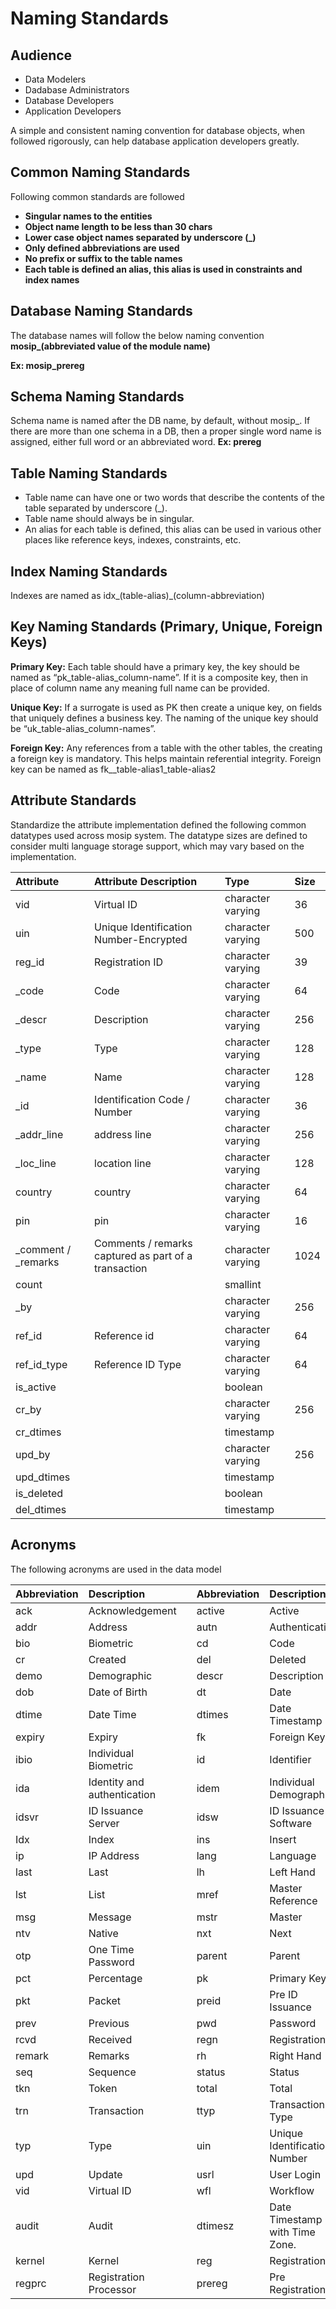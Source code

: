 # Naming Standards

## Audience

* Data Modelers
* Dadabase Administrators
* Database Developers
* Application Developers

A simple and consistent naming convention for database objects, when followed rigorously, can help database application developers greatly.

## Common Naming Standards

Following common standards are followed

* **Singular names to the entities**
* **Object name length to be less than 30 chars**
* **Lower case object names separated by underscore \(\_\)**
* **Only defined abbreviations are used**
* **No prefix or suffix to the table names**
* **Each table is defined an alias, this alias is used in constraints and index names**

## Database Naming Standards

The database names will follow the below naming convention **mosip\_\(abbreviated value of the module name\)**

**Ex: mosip\_prereg**

## Schema Naming Standards

Schema name is named after the DB name, by default, without mosip\_. If there are more than one schema in a DB, then a proper single word name is assigned, either full word or an abbreviated word. **Ex: prereg**

## Table Naming Standards

* Table name can have one or two words that describe the contents of the table separated by underscore \(\_\).
* Table name should always be in singular. 
* An alias for each table is defined, this alias can be used in various other places like reference keys, indexes, constraints, etc.

## Index Naming Standards

Indexes are named as idx_\(table-alias\)_\(column-abbreviation\)

## Key Naming Standards \(Primary, Unique, Foreign Keys\)

**Primary Key:** Each table should have a primary key, the key should be named as “pk\_table-alias\_column-name”. If it is a composite key, then in place of column name any meaning full name can be provided.

**Unique Key:** If a surrogate is used as PK then create a unique key, on fields that uniquely defines a business key. The naming of the unique key should be “uk\_table-alias\_column-names”.

**Foreign Key:** Any references from a table with the other tables, the creating a foreign key is mandatory. This helps maintain referential integrity. Foreign key can be named as fk\_\_table-alias1\_table-alias2

## Attribute Standards

Standardize the attribute implementation defined the following common datatypes used across mosip system. The datatype sizes are defined to consider multi language storage support, which may vary based on the implementation.

| Attribute | Attribute Description | Type | Size |
| :--- | :--- | :--- | :--- |
| vid | Virtual ID | character varying | 36 |
| uin | Unique Identification Number-Encrypted | character varying | 500 |
| reg\_id | Registration ID | character varying | 39 |
| \_code | Code | character varying | 64 |
| \_descr | Description | character varying | 256 |
| \_type | Type | character varying | 128 |
| \_name | Name | character varying | 128 |
| \_id | Identification Code / Number | character varying | 36 |
| \_addr\_line | address line | character varying | 256 |
| \_loc\_line | location line | character varying | 128 |
| country | country | character varying | 64 |
| pin | pin | character varying | 16 |
| \_comment / \_remarks | Comments / remarks captured as part of a transaction | character varying | 1024 |
| count |  | smallint |  |
| \_by |  | character varying | 256 |
| ref\_id | Reference id | character varying | 64 |
| ref\_id\_type | Reference ID Type | character varying | 64 |
| is\_active |  | boolean |  |
| cr\_by |  | character varying | 256 |
| cr\_dtimes |  | timestamp |  |
| upd\_by |  | character varying | 256 |
| upd\_dtimes |  | timestamp |  |
| is\_deleted |  | boolean |  |
| del\_dtimes |  | timestamp |  |

## Acronyms

The following acronyms are used in the data model

| Abbreviation | Description |  | Abbreviation | Description |
| :--- | :--- | :--- | :--- | :--- |
| ack | Acknowledgement |  | active | Active |
| addr | Address |  | autn | Authentication |
| bio | Biometric |  | cd | Code |
| cr | Created |  | del | Deleted |
| demo | Demographic |  | descr | Description |
| dob | Date of Birth |  | dt | Date |
| dtime | Date Time |  | dtimes | Date Timestamp |
| expiry | Expiry |  | fk | Foreign Key |
| ibio | Individual Biometric |  | id | Identifier |
| ida | Identity and authentication |  | idem | Individual Demographic |
| idsvr | ID Issuance Server |  | idsw | ID Issuance Software |
| Idx | Index |  | ins | Insert |
| ip | IP Address |  | lang | Language |
| last | Last |  | lh | Left Hand |
| lst | List |  | mref | Master Reference |
| msg | Message |  | mstr | Master |
| ntv | Native |  | nxt | Next |
| otp | One Time Password |  | parent | Parent |
| pct | Percentage |  | pk | Primary Key |
| pkt | Packet |  | preid | Pre ID Issuance |
| prev | Previous |  | pwd | Password |
| rcvd | Received |  | regn | Registration |
| remark | Remarks |  | rh | Right Hand |
| seq | Sequence |  | status | Status |
| tkn | Token |  | total | Total |
| trn | Transaction |  | ttyp | Transaction Type |
| typ | Type |  | uin | Unique Identification Number |
| upd | Update |  | usrl | User Login |
| vid | Virtual ID |  | wfl | Workflow |
| audit | Audit |  | dtimesz | Date Timestamp with Time Zone. |
| kernel | Kernel |  | reg | Registration |
| regprc | Registration Processor |  | prereg | Pre Registration |

